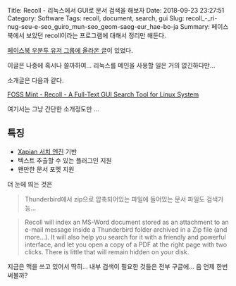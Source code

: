 Title: Recoll - 리눅스에서 GUI로 문서 검색을 해보자
Date: 2018-09-23 23:27:51
Category: Software
Tags: recoll, document, search, gui
Slug: recoll_-_ri-nug-seu-e-seo_guiro_mun-seo_geom-saeg-eur_hae-bo-ja
Summary: 페이스북에서 보았던 recoll이라는 프로그램에 대해서 정리만 해둔다.

[페이스북 우분투 유저 그룹에 올라온 글](https://www.facebook.com/groups/korelnxuser/permalink/1108262849348464/0)이 있었다.

이글은 나중에 혹시나 쓸까하여... 리눅스를 메인을 사용할 일은 거의 없긴하다만...

소개글은 다음과 같다. 

[FOSS Mint - Recoll - A Full-Text GUI Search Tool for Linux System](https://www.fossmint.com/recoll-file-text-search-tool-for-linux/)

여기서는 그냥 간단한 소개정도만 ...

## 특징

* [Xapian 서치 엔진](https://xapian.org/) 기반
* 텍스트 추출할 수 있는 플러그인 지원
* 왠만한 문서 포멧 지원

더 눈에 띄는 것은 

> Thunderbird에서 zip으로 압축되어있는 파일에 들어있는 문서 파일도 검색가능...

> Recoll will index an MS-Word document stored as an attachment to an e-mail message inside a Thunderbird folder archived in a Zip file (and more...). It will also help you search for it with a friendly and powerful interface, and let you open a copy of a PDF at the right page with two clicks. There is little that will remain hidden on your disk.

지금은 맥을 쓰고 있어서 딱히... 내부 검색이 필요한 것들은 전부 구글에... 음 언제 한번써볼까?
